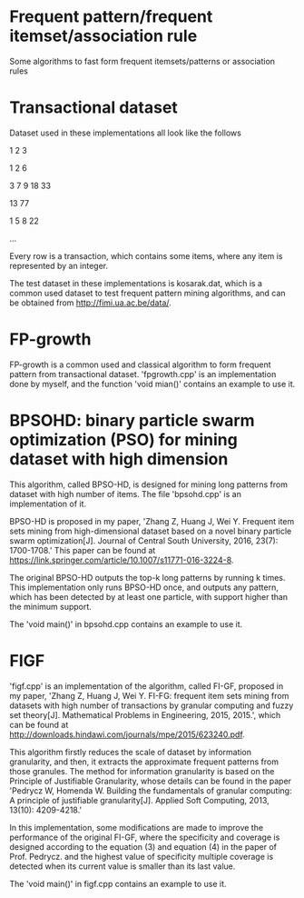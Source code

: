 # Frequent pattern/frequent itemset/association rule
Some algorithms to fast form frequent itemsets/patterns or association rules
# Transactional dataset
Dataset used in these implementations all look like the follows

1 2 3

1 2 6

3 7 9 18 33

13 77

1 5 8 22

...

Every row is a transaction, which contains some items, where any item is represented by an integer.

The test dataset in these implementations is kosarak.dat, which is a common used dataset to test frequent pattern mining algorithms, and can be obtained from http://fimi.ua.ac.be/data/.
# FP-growth
FP-growth is a common used and classical algorithm to form frequent pattern from transactional dataset. 'fpgrowth.cpp' is an implementation done by myself, and the function 'void mian()' contains an example to use it.

# BPSOHD: binary particle swarm optimization (PSO) for mining dataset with high dimension
This algorithm, called BPSO-HD, is designed for mining long patterns from dataset with high number of items. The file 'bpsohd.cpp' is an implementation of it.

BPSO-HD is proposed in my paper, 'Zhang Z, Huang J, Wei Y. Frequent item sets mining from high-dimensional dataset based on a novel binary particle swarm optimization[J]. Journal of Central South University, 2016, 23(7): 1700-1708.' This paper can be found at https://link.springer.com/article/10.1007/s11771-016-3224-8.

The original BPSO-HD outputs the top-k long patterns by running k times. This implementation only runs BPSO-HD once, and outputs any pattern, which has been detected by at least one particle, with support higher than the minimum support.

The 'void main()' in bpsohd.cpp contains an example to use it.
# FIGF
'figf.cpp' is an implementation of the algorithm, called FI-GF, proposed in my paper, 'Zhang Z, Huang J, Wei Y. FI-FG: frequent item sets mining from datasets with high number of transactions by granular computing and fuzzy set theory[J]. Mathematical Problems in Engineering, 2015, 2015.', which can be found at http://downloads.hindawi.com/journals/mpe/2015/623240.pdf.

This algorithm firstly reduces the scale of dataset by information granularity, and then, it extracts the approximate frequent patterns from those granules. The method for information granularity is based on the Principle of Justifiable Granularity, whose details can be found in the paper 'Pedrycz W, Homenda W. Building the fundamentals of granular computing: A principle of justifiable granularity[J]. Applied Soft Computing, 2013, 13(10): 4209-4218.'

In this implementation, some modifications are made to improve the performance of the original FI-GF, where the specificity and coverage is designed according to the equation (3) and equation (4) in the paper of Prof. Pedrycz. and the highest value of specificity multiple coverage is detected when its current value is smaller than its last value.

The 'void main()' in figf.cpp contains an example to use it.
